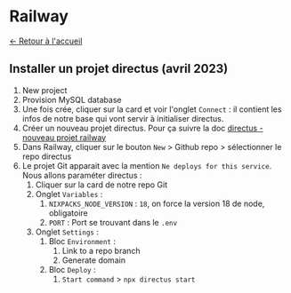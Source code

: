 # Railway

[← Retour à l'accueil](/README.md)

## Installer un projet directus (avril 2023)

1. New project
2. Provision MySQL database
3. Une fois crée, cliquer sur la card et voir l'onglet `Connect` : il contient les infos de notre base qui vont servir à initialiser directus.
4. Créer un nouveau projet directus. Pour ça suivre la doc [directus - nouveau projet railway](../cms/directus.md#nouveau-projet-railway)
5. Dans Railway, cliquer sur le bouton `New` > Github repo > sélectionner le repo directus
6. Le projet Git apparait avec la mention `Ne deploys for this service`. Nous allons paraméter directus :
   1. Cliquer sur la card de notre repo Git
   2. Onglet `Variables` :
      1. `NIXPACKS_NODE_VERSION` : `18`, on force la version 18 de node, obligatoire
      2. `PORT` : Port se trouvant dans le `.env`
   3. Onglet `Settings` :
      1. Bloc `Environment` :
         1. Link to a repo branch
         2. Generate domain
      2. Bloc `Deploy` :
         1. `Start command` > `npx directus start`
